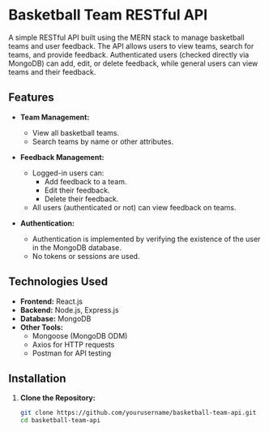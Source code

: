 # Basketball Team RESTful API

A simple RESTful API built using the MERN stack to manage basketball teams and user feedback. The API allows users to view teams, search for teams, and provide feedback. Authenticated users (checked directly via MongoDB) can add, edit, or delete feedback, while general users can view teams and their feedback.

## Features
- **Team Management:**
  - View all basketball teams.
  - Search teams by name or other attributes.

- **Feedback Management:**
  - Logged-in users can:
    - Add feedback to a team.
    - Edit their feedback.
    - Delete their feedback.
  - All users (authenticated or not) can view feedback on teams.

- **Authentication:**
  - Authentication is implemented by verifying the existence of the user in the MongoDB database.
  - No tokens or sessions are used.

## Technologies Used
- **Frontend:** React.js
- **Backend:** Node.js, Express.js
- **Database:** MongoDB
- **Other Tools:**
  - Mongoose (MongoDB ODM)
  - Axios for HTTP requests
  - Postman for API testing

## Installation
1. **Clone the Repository:**
   ```bash
   git clone https://github.com/yourusername/basketball-team-api.git
   cd basketball-team-api

